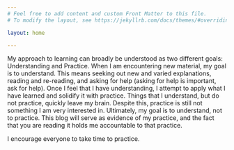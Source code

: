 ```yaml
---
# Feel free to add content and custom Front Matter to this file.
# To modify the layout, see https://jekyllrb.com/docs/themes/#overriding-theme-defaults

layout: home

---
```

 My approach to learning can broadly be understood as two different goals: Understanding and Practice. When I am encountering new material, my goal is to understand. This means seeking out new and varied explanations, reading and re-reading, and asking for help (asking for help is important, ask for help). Once I feel that I have understanding, I attempt to apply what I have learned and solidify it with practice. Things that I understand, but do not practice, quickly leave my brain. Despite this, practice is still not something I am very interested in. Ultimately, my goal is to understand, not to practice. This blog will serve as evidence of my practice, and the fact that you are reading it holds me accountable to that practice. 

I encourage everyone to take time to practice.